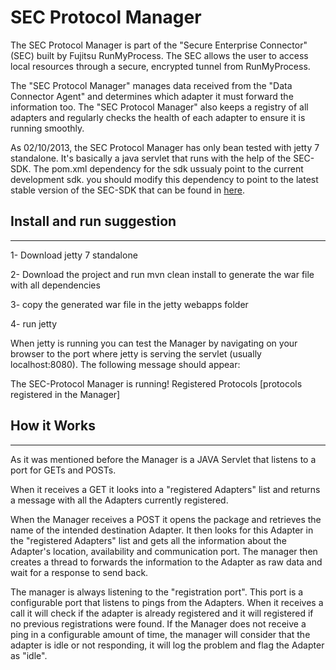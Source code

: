 # SEC Protocol Manager
The SEC Protocol Manager is part of the "Secure Enterprise Connector" (SEC) built by Fujitsu RunMyProcess. The SEC allows the user to access local resources through a secure, encrypted tunnel from RunMyProcess.

The "SEC Protocol Manager" manages data received from the "Data Connector Agent" and determines which adapter it must forward the information too. The "SEC Protocol Manager" also keeps a registry of all adapters and regularly checks the health of each adapter to ensure it is running smoothly.


As  02/10/2013, the SEC Protocol Manager has only bean tested with jetty 7 standalone. It's basically a java servlet that runs with the help of the SEC-SDK. The pom.xml dependency for the sdk ussualy point to the current development sdk. you should modify this dependency to point to the latest stable version of the SEC-SDK that can be found in [here](https://github.com/MalcolmHaslam/RunMyProcess-SEC-SDK).


Install and run suggestion
---------------------------
---------------------------

1- Download jetty 7 standalone

2- Download the project and run mvn clean install to generate the war file with all dependencies

3- copy the generated war file in the jetty webapps folder

4- run jetty

When jetty is running you can test the Manager by navigating on your browser to the port where jetty is serving the servlet (usually localhost:8080). The following message should appear:
 
  The SEC-Protocol Manager is running! Registered Protocols [protocols registered in the Manager]
 
How it Works
-------
-------
As it was mentioned before the Manager is a JAVA Servlet that listens to a port for GETs and POSTs.

When it receives a GET it looks into a "registered Adapters" list and returns a message with all the Adapters currently registered.

When the Manager receives a POST it opens the package and retrieves the name of the intended destination Adapter. It then looks for this Adapter in the "registered Adapters" list and gets all the information about the Adapter's location, availability and communication port. The manager then creates a thread to forwards the information to the Adapter as raw data and wait for a response to send back.

The manager is always listening to the "registration port". This port is a configurable port that listens to pings from the Adapters. When it receives a call it will check if the adapter is already registered and it will registered if no previous registrations were found. If the Manager does not receive a ping in a configurable amount of time, the manager will consider that the adapter is idle or not responding, it will log the problem and flag the Adapter as "idle".
 
